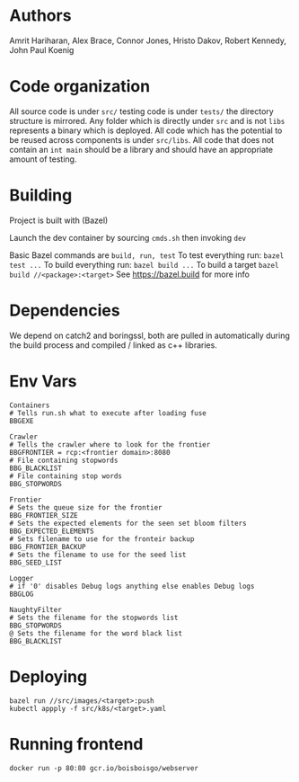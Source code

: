 # Authors
Amrit Hariharan, Alex Brace, Connor Jones, Hristo Dakov, Robert Kennedy, John Paul Koenig

# Code organization
All source code is under `src/` testing code is under `tests/` the directory structure is mirrored. Any folder which is directly under `src` and is not `libs` represents a binary which is deployed. All code which has the potential to be reused across components is under `src/libs`. All code that does not contain an `int main` should be a library and should have an appropriate amount of testing.

# Building
Project is built with (Bazel)

Launch the dev container by sourcing `cmds.sh` then invoking `dev`

Basic Bazel commands are `build, run, test`
To test everything run: `bazel test ...`
To build everything run: `bazel build ...`
To build a target `bazel build //<package>:<target>`
See https://bazel.build for more info

# Dependencies
We depend on catch2 and boringssl, both are pulled in automatically during the build process and compiled / linked as c++ libraries.

# Env Vars
```
Containers
# Tells run.sh what to execute after loading fuse
BBGEXE 

Crawler
# Tells the crawler where to look for the frontier
BBGFRONTIER = rcp:<frontier domain>:8080
# File containing stopwords
BBG_BLACKLIST
# File containing stop words
BBG_STOPWORDS

Frontier
# Sets the queue size for the frontier
BBG_FRONTIER_SIZE
# Sets the expected elements for the seen set bloom filters
BBG_EXPECTED_ELEMENTS
# Sets filename to use for the fronteir backup
BBG_FRONTIER_BACKUP
# Sets the filename to use for the seed list
BBG_SEED_LIST

Logger
# if '0' disables Debug logs anything else enables Debug logs
BBGLOG 

NaughtyFilter
# Sets the filename for the stopwords list
BBG_STOPWORDS
@ Sets the filename for the word black list
BBG_BLACKLIST
```

# Deploying
```
bazel run //src/images/<target>:push
kubectl appply -f src/k8s/<target>.yaml
```

# Running frontend
```
docker run -p 80:80 gcr.io/boisboisgo/webserver
```

[Bazel]:github.com/bazelbuild/bazel
